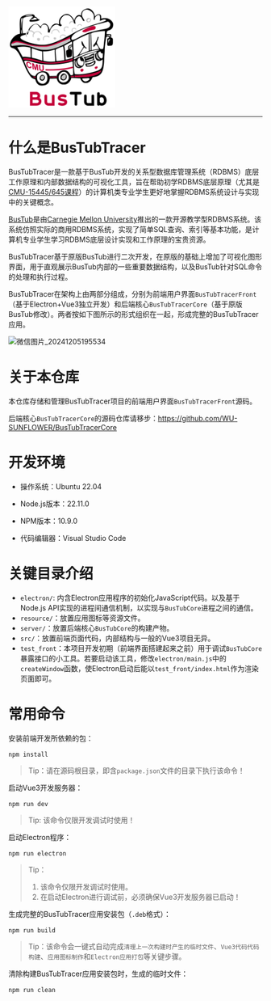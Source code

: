 <img src="https://raw.githubusercontent.com/cmu-db/bustub/master/logo/bustub-whiteborder.svg" alt="BusTub Logo" height="200">

-----------------

# 什么是BusTubTracer

BusTubTracer是一款基于BusTub开发的关系型数据库管理系统（RDBMS）底层工作原理和内部数据结构的可视化工具，旨在帮助初学RDBMS底层原理（尤其是[CMU-15445/645课程](https://15445.courses.cs.cmu.edu/)）的计算机类专业学生更好地掌握RDBMS系统设计与实现中的关键概念。

[BusTub](https://github.com/cmu-db/bustub)是由[Carnegie Mellon University](https://www.cs.cmu.edu/)推出的一款开源教学型RDBMS系统。该系统仿照实际的商用RDBMS系统，实现了简单SQL查询、索引等基本功能，是计算机专业学生学习RDBMS底层设计实现和工作原理的宝贵资源。

BusTubTracer基于原版BusTub进行二次开发，在原版的基础上增加了可视化图形界面，用于直观展示BusTub内部的一些重要数据结构，以及BusTub针对SQL命令的处理和执行过程。

BusTubTracer在架构上由两部分组成，分别为前端用户界面`BusTubTracerFront`（基于Electron+Vue3独立开发）和后端核心`BusTubTracerCore`（基于原版BusTub修改）。两者按如下图所示的形式组织在一起，形成完整的BusTubTracer应用。

<img width="917" alt="微信图片_20241205195534" src="https://github.com/user-attachments/assets/bb742330-80ab-4100-a3ec-b9805f145acb">


# 关于本仓库

本仓库存储和管理BusTubTracer项目的前端用户界面`BusTubTracerFront`源码。

后端核心`BusTubTracerCore`的源码仓库请移步：https://github.com/WU-SUNFLOWER/BusTubTracerCore

# 开发环境

- 操作系统：Ubuntu 22.04

- Node.js版本：22.11.0

- NPM版本：10.9.0

- 代码编辑器：Visual Studio Code

# 关键目录介绍

- `electron/`: 内含Electron应用程序的初始化JavaScript代码。以及基于Node.js API实现的进程间通信机制，以实现与`BusTubCore`进程之间的通信。
- `resource/`：放置应用图标等资源文件。
- `server/`：放置后端核心`BusTubCore`的构建产物。
- `src/`：放置前端页面代码，内部结构与一般的Vue3项目无异。
- `test_front`：本项目开发初期（前端界面搭建起来之前）用于调试`BusTubCore`暴露接口的小工具。若要启动该工具，修改`electron/main.js`中的`createWindow`函数，使Electron启动后能以`test_front/index.html`作为渲染页面即可。

# 常用命令

安装前端开发所依赖的包：

```shell
npm install
```

> Tip：请在源码根目录，即含`package.json`文件的目录下执行该命令！

启动Vue3开发服务器：

```shell
npm run dev
```

> Tip: 该命令仅限开发调试时使用！

启动Electron程序：
```shell
npm run electron
```

> Tip：
> 1. 该命令仅限开发调试时使用。
> 1. 在启动Electron进行调试前，必须确保Vue3开发服务器已启动！

生成完整的BusTubTracer应用安装包（`.deb`格式）：
```shell
npm run build
```

> Tip：该命令会一键式自动完成`清理上一次构建时产生的临时文件`、`Vue3代码代码构建`、`应用图标制作`和`Electron应用打包`等关键步骤。

清除构建BusTubTracer应用安装包时，生成的临时文件：
```shell
npm run clean
```
